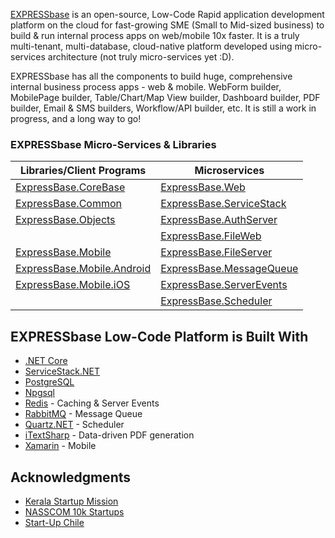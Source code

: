 [EXPRESSbase](https://expressbase.com) is an open-source, Low-Code Rapid application development platform on the cloud for fast-growing SME (Small to Mid-sized business) to build & run internal process apps on web/mobile 10x faster. It is a truly multi-tenant, multi-database, cloud-native platform developed using micro-services architecture (not truly micro-services yet :D).

EXPRESSbase has all the components to build huge, comprehensive internal business process apps - web & mobile. WebForm builder, MobilePage builder, Table/Chart/Map View builder, Dashboard builder, PDF builder, Email & SMS builders, Workflow/API builder, etc. It is still a work in progress, and a long way to go!

### EXPRESSbase Micro-Services & Libraries
|  Libraries/Client Programs | Microservices  |
|---|---|
| [ExpressBase.CoreBase](https://github.com/ExpressBaseSystems/ExpressBase.CoreBase) | [ExpressBase.Web](https://github.com/ExpressBaseSystems/ExpressBase.Web) | 
| [ExpressBase.Common](https://github.com/ExpressBaseSystems/ExpressBase.Common) | [ExpressBase.ServiceStack](https://github.com/ExpressBaseSystems/ExpressBase.ServiceStack) |
| [ExpressBase.Objects](https://github.com/ExpressBaseSystems/ExpressBase.Objects) | [ExpressBase.AuthServer](https://github.com/ExpressBaseSystems/ExpressBase.AuthServer) |
|  | [ExpressBase.FileWeb](https://github.com/ExpressBaseSystems/ExpressBase.FileWeb) |
| [ExpressBase.Mobile](https://github.com/ExpressBaseSystems/ExpressBase.Mobile) | [ExpressBase.FileServer](https://github.com/ExpressBaseSystems/ExpressBase.FileServer) |
| [ExpressBase.Mobile.Android](https://github.com/ExpressBaseSystems/ExpressBase.Mobile.Android) | [ExpressBase.MessageQueue](https://github.com/ExpressBaseSystems/ExpressBase.MessageQueue) | 
| [ExpressBase.Mobile.iOS](https://github.com/ExpressBaseSystems/ExpressBase.Mobile.iOS) | [ExpressBase.ServerEvents](https://github.com/ExpressBaseSystems/ExpressBase.ServerEvents) |
|  | [ExpressBase.Scheduler](https://github.com/ExpressBaseSystems/ExpressBase.Scheduler) | 

## EXPRESSbase Low-Code Platform is Built With

* [.NET Core](https://dotnet.microsoft.com/en-us/download/dotnet)
* [ServiceStack.NET](https://servicestack.net/)
* [PostgreSQL](https://www.postgresql.org/)
* [Npgsql](https://www.npgsql.org/)
* [Redis](https://redis.io/) - Caching & Server Events
* [RabbitMQ](https://www.rabbitmq.com/) - Message Queue
* [Quartz.NET](https://www.quartz-scheduler.net/) - Scheduler
* [iTextSharp](https://github.com/itext/itextsharp) - Data-driven PDF generation
* [Xamarin](https://dotnet.microsoft.com/en-us/apps/xamarin) - Mobile

## Acknowledgments

* [Kerala Startup Mission](https://startupmission.kerala.gov.in/)
* [NASSCOM 10k Startups](http://10000startups.com/)
* [Start-Up Chile](https://startupchile.org/en/)

<!--

**Here are some ideas to get you started:**

🙋‍♀️ A short introduction - what is your organization all about?
🌈 Contribution guidelines - how can the community get involved?
👩‍💻 Useful resources - where can the community find your docs? Is there anything else the community should know?
🍿 Fun facts - what does your team eat for breakfast?
🧙 Remember, you can do mighty things with the power of [Markdown](https://docs.github.com/github/writing-on-github/getting-started-with-writing-and-formatting-on-github/basic-writing-and-formatting-syntax)
-->

